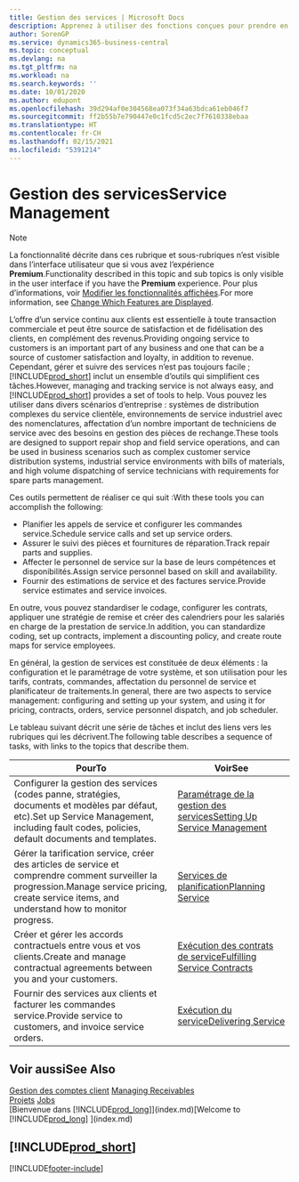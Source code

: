 ```yaml
---
title: Gestion des services | Microsoft Docs
description: Apprenez à utiliser des fonctions conçues pour prendre en charge les opérations de l’atelier de réparation et du service clientèle.
author: SorenGP
ms.service: dynamics365-business-central
ms.topic: conceptual
ms.devlang: na
ms.tgt_pltfrm: na
ms.workload: na
ms.search.keywords: ''
ms.date: 10/01/2020
ms.author: edupont
ms.openlocfilehash: 39d294af0e304568ea073f34a63bdca61eb046f7
ms.sourcegitcommit: ff2b55b7e790447e0c1fcd5c2ec7f7610338ebaa
ms.translationtype: HT
ms.contentlocale: fr-CH
ms.lasthandoff: 02/15/2021
ms.locfileid: "5391214"
---
```

# <a name="service-management"></a><span data-ttu-id="84755-103">Gestion des services</span><span class="sxs-lookup"><span data-stu-id="84755-103">Service Management</span></span>
> [!NOTE]
> <span data-ttu-id="84755-104">La fonctionnalité décrite dans ces rubrique et sous-rubriques n’est visible dans l’interface utilisateur que si vous avez l’expérience **Premium**.</span><span class="sxs-lookup"><span data-stu-id="84755-104">Functionality described in this topic and sub topics is only visible in the user interface if you have the **Premium** experience.</span></span> <span data-ttu-id="84755-105">Pour plus d’informations, voir [Modifier les fonctionnalités affichées](ui-experiences.md).</span><span class="sxs-lookup"><span data-stu-id="84755-105">For more information, see [Change Which Features are Displayed](ui-experiences.md).</span></span>

<span data-ttu-id="84755-106">L’offre d’un service continu aux clients est essentielle à toute transaction commerciale et peut être source de satisfaction et de fidélisation des clients, en complément des revenus.</span><span class="sxs-lookup"><span data-stu-id="84755-106">Providing ongoing service to customers is an important part of any business and one that can be a source of customer satisfaction and loyalty, in addition to revenue.</span></span> <span data-ttu-id="84755-107">Cependant, gérer et suivre des services n’est pas toujours facile ; [!INCLUDE[prod_short](includes/prod_short.md)] inclut un ensemble d’outils qui simplifient ces tâches.</span><span class="sxs-lookup"><span data-stu-id="84755-107">However, managing and tracking service is not always easy, and [!INCLUDE[prod_short](includes/prod_short.md)] provides a set of tools to help.</span></span> <span data-ttu-id="84755-108">Vous pouvez les utiliser dans divers scénarios d’entreprise : systèmes de distribution complexes du service clientèle, environnements de service industriel avec des nomenclatures, affectation d’un nombre important de techniciens de service avec des besoins en gestion des pièces de rechange.</span><span class="sxs-lookup"><span data-stu-id="84755-108">These tools are designed to support repair shop and field service operations, and can be used in business scenarios such as complex customer service distribution systems, industrial service environments with bills of materials, and high volume dispatching of service technicians with requirements for spare parts management.</span></span>  

 <span data-ttu-id="84755-109">Ces outils permettent de réaliser ce qui suit :</span><span class="sxs-lookup"><span data-stu-id="84755-109">With these tools you can accomplish the following:</span></span>  

* <span data-ttu-id="84755-110">Planifier les appels de service et configurer les commandes service.</span><span class="sxs-lookup"><span data-stu-id="84755-110">Schedule service calls and set up service orders.</span></span>  
* <span data-ttu-id="84755-111">Assurer le suivi des pièces et fournitures de réparation.</span><span class="sxs-lookup"><span data-stu-id="84755-111">Track repair parts and supplies.</span></span>  
* <span data-ttu-id="84755-112">Affecter le personnel de service sur la base de leurs compétences et disponibilités.</span><span class="sxs-lookup"><span data-stu-id="84755-112">Assign service personnel based on skill and availability.</span></span>  
* <span data-ttu-id="84755-113">Fournir des estimations de service et des factures service.</span><span class="sxs-lookup"><span data-stu-id="84755-113">Provide service estimates and service invoices.</span></span>  

<span data-ttu-id="84755-114">En outre, vous pouvez standardiser le codage, configurer les contrats, appliquer une stratégie de remise et créer des calendriers pour les salariés en charge de la prestation de service.</span><span class="sxs-lookup"><span data-stu-id="84755-114">In addition, you can standardize coding, set up contracts, implement a discounting policy, and create route maps for service employees.</span></span>  

<span data-ttu-id="84755-115">En général, la gestion de services est constituée de deux éléments : la configuration et le paramétrage de votre système, et son utilisation pour les tarifs, contrats, commandes, affectation du personnel de service et planificateur de traitements.</span><span class="sxs-lookup"><span data-stu-id="84755-115">In general, there are two aspects to service management: configuring and setting up your system, and using it for pricing, contracts, orders, service personnel dispatch, and job scheduler.</span></span>  

<span data-ttu-id="84755-116">Le tableau suivant décrit une série de tâches et inclut des liens vers les rubriques qui les décrivent.</span><span class="sxs-lookup"><span data-stu-id="84755-116">The following table describes a sequence of tasks, with links to the topics that describe them.</span></span>   

|<span data-ttu-id="84755-117">**Pour**</span><span class="sxs-lookup"><span data-stu-id="84755-117">**To**</span></span>|<span data-ttu-id="84755-118">**Voir**</span><span class="sxs-lookup"><span data-stu-id="84755-118">**See**</span></span>|  
|------------|-------------|  
|<span data-ttu-id="84755-119">Configurer la gestion des services (codes panne, stratégies, documents et modèles par défaut, etc).</span><span class="sxs-lookup"><span data-stu-id="84755-119">Set up Service Management, including fault codes, policies, default documents and templates.</span></span>|[<span data-ttu-id="84755-120">Paramétrage de la gestion des services</span><span class="sxs-lookup"><span data-stu-id="84755-120">Setting Up Service Management</span></span>](service-setup-service.md)|  
|<span data-ttu-id="84755-121">Gérer la tarification service, créer des articles de service et comprendre comment surveiller la progression.</span><span class="sxs-lookup"><span data-stu-id="84755-121">Manage service pricing, create service items, and understand how to monitor progress.</span></span>|[<span data-ttu-id="84755-122">Services de planification</span><span class="sxs-lookup"><span data-stu-id="84755-122">Planning Service</span></span>](service-plan-service.md)|  
|<span data-ttu-id="84755-123">Créer et gérer les accords contractuels entre vous et vos clients.</span><span class="sxs-lookup"><span data-stu-id="84755-123">Create and manage contractual agreements between you and your customers.</span></span>|[<span data-ttu-id="84755-124">Exécution des contrats de service</span><span class="sxs-lookup"><span data-stu-id="84755-124">Fulfilling Service Contracts</span></span>](service-fulfill-service-contracts.md)|  
|<span data-ttu-id="84755-125">Fournir des services aux clients et facturer les commandes service.</span><span class="sxs-lookup"><span data-stu-id="84755-125">Provide service to customers, and invoice service orders.</span></span>|[<span data-ttu-id="84755-126">Exécution du service</span><span class="sxs-lookup"><span data-stu-id="84755-126">Delivering Service</span></span>](service-deliver-service.md)|  

## <a name="see-also"></a><span data-ttu-id="84755-127">Voir aussi</span><span class="sxs-lookup"><span data-stu-id="84755-127">See Also</span></span>  
<span data-ttu-id="84755-128">[Gestion des comptes client](receivables-manage-receivables.md) </span><span class="sxs-lookup"><span data-stu-id="84755-128">[Managing Receivables](receivables-manage-receivables.md) </span></span>  
<span data-ttu-id="84755-129">[Projets](projects-how-create-jobs.md) </span><span class="sxs-lookup"><span data-stu-id="84755-129">[Jobs](projects-how-create-jobs.md) </span></span>  
<span data-ttu-id="84755-130">[Bienvenue dans [!INCLUDE[prod_long](includes/prod_long.md)]](index.md)</span><span class="sxs-lookup"><span data-stu-id="84755-130">[Welcome to [!INCLUDE[prod_long](includes/prod_long.md)] ](index.md)</span></span>

## [!INCLUDE[prod_short](includes/free_trial_md.md)]  


[!INCLUDE[footer-include](includes/footer-banner.md)]